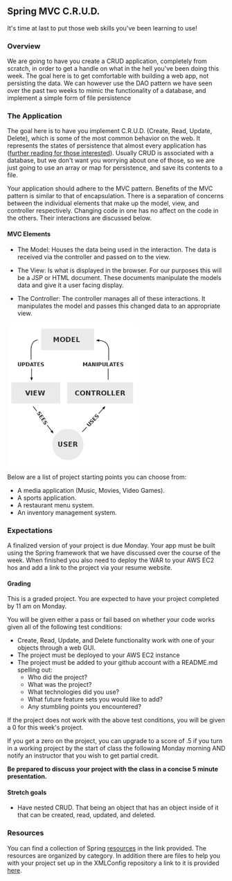 ## Spring MVC C.R.U.D.

It's time at last to put those web skills you've been learning to use!  

### Overview
We are going to have you create a CRUD application, completely from scratch, in order to get a handle on what in the hell you've been doing this week.  The goal here is to get comfortable with building a web app, not persisting the data. We can however use the DAO pattern we have seen over the past two weeks to mimic the functionality of a database, and implement a simple form of file persistence

### The Application
The goal here is to have you implement C.R.U.D. (Create, Read, Update, Delete), which is some of the most common behavior on the web.  It represents the states of persistence that almost every application has ([further reading for those interested][crudwiki]). Usually CRUD is associated with a database, but we don't want you worrying about one of those, so we are just going to use an array or map for persistence, and save its contents to a file.

Your application should adhere to the MVC pattern. Benefits of the MVC pattern is similar to that of encapsulation. There is a separation of concerns between the individual elements that make up the model, view, and controller respectively. Changing code in one has no affect on the code in the others. Their interactions are discussed below.

#### MVC Elements
* The Model: Houses the data being used in the interaction. The data is received via the controller and passed on to the view.

* The View: Is what is displayed in the browser. For our purposes this will be a JSP or HTML document. These documents manipulate the models data and give it a user facing display.

* The Controller: The controller manages all of these interactions. It manipulates the model and passes this changed data to an appropriate view.

<img src="MVC.png" width ="300"/>

Below are a list of project starting points you can choose from:
* A media application (Music, Movies, Video Games).
* A sports application.
* A restaurant menu system.
* An inventory management system.

### Expectations
A finalized version of your project is due Monday. Your app must be built using the Spring framework that we have discussed over the course of the week. When finished you also need to deploy the WAR to your AWS EC2 hos and add a link to the project via your resume website.

#### Grading

This is a graded project. You are expected to have your project completed by 11 am on Monday.

You will be given either a pass or fail based on whether your code works given all of the following test conditions:

* Create, Read, Update, and Delete functionality work with one of your objects through a web GUI.
* The project must be deployed to your AWS EC2 instance
* The project must be added to your github account with a README.md spelling out:
  * Who did the project?  
  * What was the project?  
  * What technologies did you use?  
  * What future feature sets you would like to add?  
  * Any stumbling points you encountered?  

If the project does not work with the above test conditions, you will be given a 0 for this week's project.

If you get a zero on the project, you can upgrade to a score of .5 if you turn in a working project by the start of class the following Monday morning AND notify an instructor that you wish to get partial credit.

**Be prepared to discuss your project with the class in a concise 5 minute presentation.**

#### Stretch goals

* Have nested CRUD. That being an object that has an object inside of it that can be created, read, updated, and deleted.

### Resources
You can find a collection of Spring [resources][resources] in the link provided. The resources are organized by category. In addition there are files to help you with your project set up in the XMLConfig repository a link to it is provided [here](../XMLConfig).



[resources]:https://github.com/SkillDistillery/SD-Core/wiki/Tutorials-and-References
[crudwiki]:https://en.wikipedia.org/wiki/Create,_read,_update_and_delete
